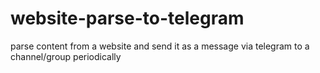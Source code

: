 # website-parse-to-telegram
parse content from a website and send it as a message via telegram to a channel/group periodically

